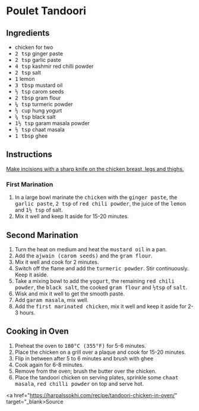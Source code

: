 # Poulet Tandoori

## Ingredients

* chicken for two
* <samp>2 tsp</samp> ginger paste
* <samp>2 tsp</samp> garlic paste
* <samp>4 tsp</samp> kashmir red chilli powder
* <samp>2 tsp</samp> salt
* <samp>1</samp> lemon
* <samp>3 tbsp</samp> mustard oil
* <samp>½ tsp</samp> carom seeds
* <samp>2 tbsp</samp> gram flour
* <samp>¼ tsp</samp> turmeric powder
* <samp>½ cup</samp> hung yogurt
* <samp>¼ tsp</samp> black salt
* <samp>1½ tsp</samp> garam masala powder
* <samp>½ tsp</samp> chaat masala
* <samp>1 tbsp</samp> ghee

## Instructions

[Make incisions with a sharp knife on the chicken breast, legs and thighs.](http://harpalssokhi.com/recipe/how-to-cut-chicken-for-tandoori/)

### First Marination

1. In a large bowl marinate the <samp>chicken</samp> with the <samp>ginger paste</samp>, the <samp>garlic paste</samp>, <samp>2 tsp</samp> of <samp>red chili powder</samp>, the juice of the <samp>lemon</samp> and <samp>1½ tsp</samp> of salt.
1. Mix it well and keep It aside for 15-20 minutes.

## Second Marination

1. Turn the heat on medium and heat the <samp>mustard oil</samp> in a pan.
1. Add the <samp>ajwain (carom seeds)</samp> and the <samp>gram flour</samp>.
1. Mix it well and cook for 2 minutes.
1. Switch off the flame and add the <samp>turmeric powder</samp>. Stir continuously. Keep it aside.
1. Take a mixing bowl to add the <samp>yogurt</samp>, the remaining <samp>red chili powder</samp>, the <samp>black salt</samp>, the cooked <samp>gram flour</samp> and <samp>½tsp</samp> of <samp>salt</samp>.
1. Wisk and mix it well to get the smooth paste.
1. Add <samp>garam masala</samp>, mix well.
1. Add the <samp>first marinated chicken</samp>, mix it well and keep it aside for 2-3 hours.

## Cooking in Oven

1. Preheat the oven to <samp>180°C (355°F)</samp> for 5-6 minutes.
1. Place the chicken on a grill over a plaque and cook for 15-20 minutes.
1. Flip in between after 5 to 6 minutes and brush with <samp>ghee</samp>
1. Cook again for 6-8 minutes.
1. Remove from the oven; brush the butter over the chicken.
1. Place the tandoori chicken on serving plates, sprinkle some <samp>chaat masala</samp>, <samp>red chilli powder</samp> on top and serve hot.

<a href="https://harpalssokhi.com/recipe/tandoori-chicken-in-oven/" target="_blank>Source</a>

